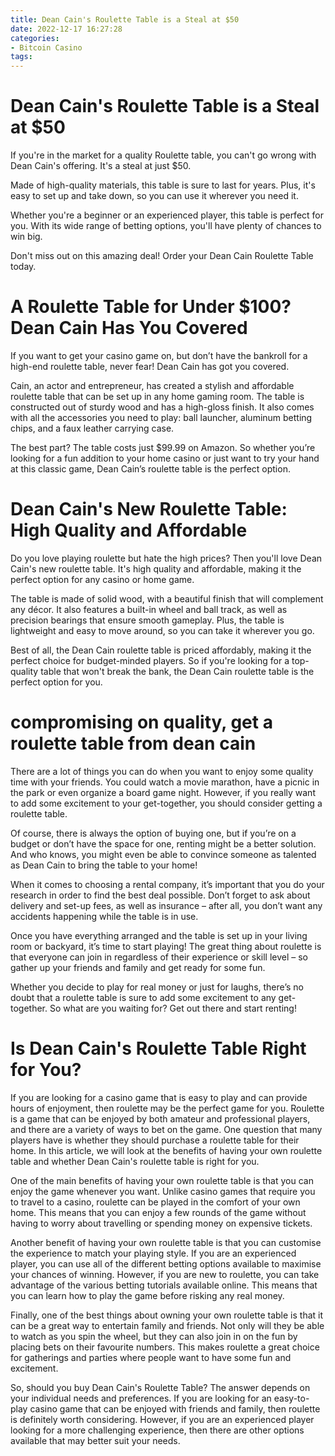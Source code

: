 ```yaml
---
title: Dean Cain's Roulette Table is a Steal at $50
date: 2022-12-17 16:27:28
categories:
- Bitcoin Casino
tags:
---
```



#  Dean Cain's Roulette Table is a Steal at $50

If you're in the market for a quality Roulette table, you can't go wrong with Dean Cain's offering. It's a steal at just $50.

Made of high-quality materials, this table is sure to last for years. Plus, it's easy to set up and take down, so you can use it wherever you need it.

Whether you're a beginner or an experienced player, this table is perfect for you. With its wide range of betting options, you'll have plenty of chances to win big.

Don't miss out on this amazing deal! Order your Dean Cain Roulette Table today.

#  A Roulette Table for Under $100? Dean Cain Has You Covered

If you want to get your casino game on, but don’t have the bankroll for a high-end roulette table, never fear! Dean Cain has got you covered.

Cain, an actor and entrepreneur, has created a stylish and affordable roulette table that can be set up in any home gaming room. The table is constructed out of sturdy wood and has a high-gloss finish. It also comes with all the accessories you need to play: ball launcher, aluminum betting chips, and a faux leather carrying case.

The best part? The table costs just $99.99 on Amazon. So whether you’re looking for a fun addition to your home casino or just want to try your hand at this classic game, Dean Cain’s roulette table is the perfect option.

#  Dean Cain's New Roulette Table: High Quality and Affordable

Do you love playing roulette but hate the high prices? Then you'll love Dean Cain's new roulette table. It's high quality and affordable, making it the perfect option for any casino or home game.

The table is made of solid wood, with a beautiful finish that will complement any décor. It also features a built-in wheel and ball track, as well as precision bearings that ensure smooth gameplay. Plus, the table is lightweight and easy to move around, so you can take it wherever you go.

Best of all, the Dean Cain roulette table is priced affordably, making it the perfect choice for budget-minded players. So if you're looking for a top-quality table that won't break the bank, the Dean Cain roulette table is the perfect option for you.

#   compromising on quality, get a roulette table from dean cain

There are a lot of things you can do when you want to enjoy some quality time with your friends. You could watch a movie marathon, have a picnic in the park or even organize a board game night. However, if you really want to add some excitement to your get-together, you should consider getting a roulette table.

Of course, there is always the option of buying one, but if you’re on a budget or don’t have the space for one, renting might be a better solution. And who knows, you might even be able to convince someone as talented as Dean Cain to bring the table to your home!

When it comes to choosing a rental company, it’s important that you do your research in order to find the best deal possible. Don’t forget to ask about delivery and set-up fees, as well as insurance – after all, you don’t want any accidents happening while the table is in use.

Once you have everything arranged and the table is set up in your living room or backyard, it’s time to start playing! The great thing about roulette is that everyone can join in regardless of their experience or skill level – so gather up your friends and family and get ready for some fun.

Whether you decide to play for real money or just for laughs, there’s no doubt that a roulette table is sure to add some excitement to any get-together. So what are you waiting for? Get out there and start renting!

#  Is Dean Cain's Roulette Table Right for You?

If you are looking for a casino game that is easy to play and can provide hours of enjoyment, then roulette may be the perfect game for you. Roulette is a game that can be enjoyed by both amateur and professional players, and there are a variety of ways to bet on the game. One question that many players have is whether they should purchase a roulette table for their home. In this article, we will look at the benefits of having your own roulette table and whether Dean Cain's roulette table is right for you.

One of the main benefits of having your own roulette table is that you can enjoy the game whenever you want. Unlike casino games that require you to travel to a casino, roulette can be played in the comfort of your own home. This means that you can enjoy a few rounds of the game without having to worry about travelling or spending money on expensive tickets.

Another benefit of having your own roulette table is that you can customise the experience to match your playing style. If you are an experienced player, you can use all of the different betting options available to maximise your chances of winning. However, if you are new to roulette, you can take advantage of the various betting tutorials available online. This means that you can learn how to play the game before risking any real money.

Finally, one of the best things about owning your own roulette table is that it can be a great way to entertain family and friends. Not only will they be able to watch as you spin the wheel, but they can also join in on the fun by placing bets on their favourite numbers. This makes roulette a great choice for gatherings and parties where people want to have some fun and excitement.

So, should you buy Dean Cain's Roulette Table? The answer depends on your individual needs and preferences. If you are looking for an easy-to-play casino game that can be enjoyed with friends and family, then roulette is definitely worth considering. However, if you are an experienced player looking for a more challenging experience, then there are other options available that may better suit your needs.
